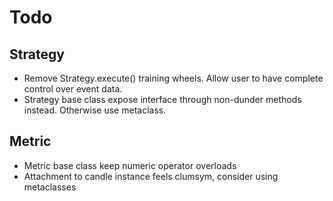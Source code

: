 Todo
====

## Strategy
- Remove Strategy.execute() training wheels. Allow user to have complete control
  over event data.
- Strategy base class expose interface through non-dunder methods instead.
  Otherwise use metaclass.

## Metric
- Metric base class keep numeric operator overloads
- Attachment to candle instance feels clumsym, consider using metaclasses
